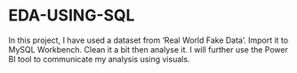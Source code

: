 # EDA-USING-SQL
In this project, I have used a dataset from ‘Real World Fake Data’.
Import it to MySQL Workbench.
Clean it a bit then analyse it.
I will further use the Power BI tool to communicate my analysis using visuals.
